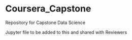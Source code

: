 # Coursera_Capstone
Repository for Capstone Data Science


Jupyter file to be added to this and shared with Reviewers
